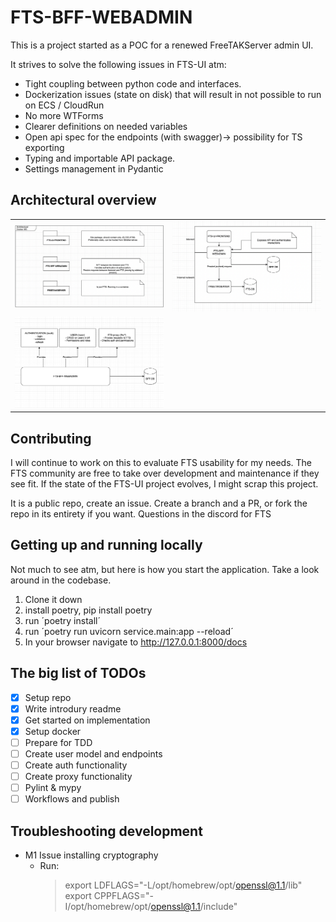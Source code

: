 # FTS-BFF-WEBADMIN

This is a project started as a POC for a renewed FreeTAKServer admin UI.

It strives to solve the following issues in FTS-UI atm:
- Tight coupling between python code and interfaces.
- Dockerization issues (state on disk) that will result in not possible to run on ECS / CloudRun
- No more WTForms
- Clearer definitions on needed variables
- Open api spec for the endpoints (with swagger)-> possibility for TS exporting
- Typing and importable API package.
- Settings management in Pydantic

## Architectural overview
|       |        |
|------------|-------------| 
| ![Arch](https://github.com/CriticalTechIo/fts-bff-webadmin/blob/main/docs/ARCH.png?raw=true) | ![Overview](https://github.com/CriticalTechIo/fts-bff-webadmin/blob/main/docs/OVERVIEW.png?raw=true) |
|![APIS](https://github.com/CriticalTechIo/fts-bff-webadmin/blob/main/docs/APIS.png?raw=true)|||


## Contributing
I will continue to work on this to evaluate FTS usability for my needs. The FTS community are free to take over development and maintenance if they see fit. If the state of the FTS-UI project evolves, I might scrap this project.

It is a public repo, create an issue. Create a branch and a PR, or fork the repo in its entirety if you want.
Questions in the discord for FTS

## Getting up and running locally
Not much to see atm, but here is how you start the application.
Take a look around in the codebase.

1. Clone it down
2. install poetry, pip install poetry
3. run ´poetry install´
4. run ´poetry run uvicorn service.main:app --reload´
5. In your browser navigate to http://127.0.0.1:8000/docs


## The big list of TODOs
- [X] Setup repo
- [X] Write introdury readme
- [X] Get started on implementation
- [X] Setup docker
- [ ] Prepare for TDD
- [ ] Create user model and endpoints
- [ ] Create auth functionality
- [ ] Create proxy functionality
- [ ] Pylint & mypy
- [ ] Workflows and publish

## Troubleshooting development

- M1 Issue installing cryptography
    -   Run:
        > export LDFLAGS="-L/opt/homebrew/opt/openssl@1.1/lib"
        > export CPPFLAGS="-I/opt/homebrew/opt/openssl@1.1/include"
